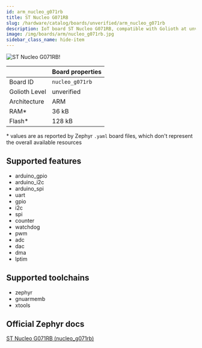 ```yaml
---
id: arm_nucleo_g071rb
title: ST Nucleo G071RB
slug: /hardware/catalog/boards/unverified/arm_nucleo_g071rb
description: IoT board ST Nucleo G071RB, compatible with Golioth at unverified level.
image: /img/boards/arm/nucleo_g071rb.jpg
sidebar_class_name: hide-item
---
```


[//]: # (This is an auto-generated file, do not edit! Changes to it will be lost upon re-generation)

![ST Nucleo G071RB!](/img/boards/arm/nucleo_g071rb.jpg "ST Nucleo G071RB")

|                | Board properties     |
| -------------  | -------------------- |
| Board ID       | `nucleo_g071rb` |
| Golioth Level  | unverified       |
| Architecture   | ARM |
| RAM*           | 36 kB |
| Flash*         | 128 kB |

\* values are as reported by Zephyr `.yaml` board files, which don't represent the overall available resources



## Supported features

* arduino_gpio
* arduino_i2c
* arduino_spi
* uart
* gpio
* i2c
* spi
* counter
* watchdog
* pwm
* adc
* dac
* dma
* lptim

## Supported toolchains

* zephyr
* gnuarmemb
* xtools

## Official Zephyr docs

[ST Nucleo G071RB (nucleo_g071rb)](https://docs.zephyrproject.org/latest/boards/arm/nucleo_g071rb/doc/index.html)
